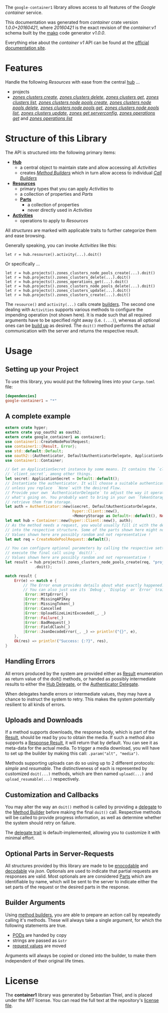 <!---
DO NOT EDIT !
This file was generated automatically from 'src/mako/api/README.md.mako'
DO NOT EDIT !
-->
The `google-container1` library allows access to all features of the *Google container* service.

This documentation was generated from *container* crate version *1.0.0+20160421*, where *20160421* is the exact revision of the *container:v1* schema built by the [mako](http://www.makotemplates.org/) code generator *v1.0.0*.

Everything else about the *container* *v1* API can be found at the
[official documentation site](https://cloud.google.com/container-engine/).
# Features

Handle the following *Resources* with ease from the central [hub](http://byron.github.io/google-apis-rs/google_container1/struct.Container.html) ... 

* projects
 * [*zones clusters create*](http://byron.github.io/google-apis-rs/google_container1/struct.ProjectZoneClusterCreateCall.html), [*zones clusters delete*](http://byron.github.io/google-apis-rs/google_container1/struct.ProjectZoneClusterDeleteCall.html), [*zones clusters get*](http://byron.github.io/google-apis-rs/google_container1/struct.ProjectZoneClusterGetCall.html), [*zones clusters list*](http://byron.github.io/google-apis-rs/google_container1/struct.ProjectZoneClusterListCall.html), [*zones clusters node pools create*](http://byron.github.io/google-apis-rs/google_container1/struct.ProjectZoneClusterNodePoolCreateCall.html), [*zones clusters node pools delete*](http://byron.github.io/google-apis-rs/google_container1/struct.ProjectZoneClusterNodePoolDeleteCall.html), [*zones clusters node pools get*](http://byron.github.io/google-apis-rs/google_container1/struct.ProjectZoneClusterNodePoolGetCall.html), [*zones clusters node pools list*](http://byron.github.io/google-apis-rs/google_container1/struct.ProjectZoneClusterNodePoolListCall.html), [*zones clusters update*](http://byron.github.io/google-apis-rs/google_container1/struct.ProjectZoneClusterUpdateCall.html), [*zones get serverconfig*](http://byron.github.io/google-apis-rs/google_container1/struct.ProjectZoneGetServerconfigCall.html), [*zones operations get*](http://byron.github.io/google-apis-rs/google_container1/struct.ProjectZoneOperationGetCall.html) and [*zones operations list*](http://byron.github.io/google-apis-rs/google_container1/struct.ProjectZoneOperationListCall.html)




# Structure of this Library

The API is structured into the following primary items:

* **[Hub](http://byron.github.io/google-apis-rs/google_container1/struct.Container.html)**
    * a central object to maintain state and allow accessing all *Activities*
    * creates [*Method Builders*](http://byron.github.io/google-apis-rs/google_container1/trait.MethodsBuilder.html) which in turn
      allow access to individual [*Call Builders*](http://byron.github.io/google-apis-rs/google_container1/trait.CallBuilder.html)
* **[Resources](http://byron.github.io/google-apis-rs/google_container1/trait.Resource.html)**
    * primary types that you can apply *Activities* to
    * a collection of properties and *Parts*
    * **[Parts](http://byron.github.io/google-apis-rs/google_container1/trait.Part.html)**
        * a collection of properties
        * never directly used in *Activities*
* **[Activities](http://byron.github.io/google-apis-rs/google_container1/trait.CallBuilder.html)**
    * operations to apply to *Resources*

All *structures* are marked with applicable traits to further categorize them and ease browsing.

Generally speaking, you can invoke *Activities* like this:

```Rust,ignore
let r = hub.resource().activity(...).doit()
```

Or specifically ...

```ignore
let r = hub.projects().zones_clusters_node_pools_create(...).doit()
let r = hub.projects().zones_clusters_delete(...).doit()
let r = hub.projects().zones_operations_get(...).doit()
let r = hub.projects().zones_clusters_node_pools_delete(...).doit()
let r = hub.projects().zones_clusters_update(...).doit()
let r = hub.projects().zones_clusters_create(...).doit()
```

The `resource()` and `activity(...)` calls create [builders][builder-pattern]. The second one dealing with `Activities` 
supports various methods to configure the impending operation (not shown here). It is made such that all required arguments have to be 
specified right away (i.e. `(...)`), whereas all optional ones can be [build up][builder-pattern] as desired.
The `doit()` method performs the actual communication with the server and returns the respective result.

# Usage

## Setting up your Project

To use this library, you would put the following lines into your `Cargo.toml` file:

```toml
[dependencies]
google-container1 = "*"
```

## A complete example

```Rust
extern crate hyper;
extern crate yup_oauth2 as oauth2;
extern crate google_container1 as container1;
use container1::CreateNodePoolRequest;
use container1::{Result, Error};
use std::default::Default;
use oauth2::{Authenticator, DefaultAuthenticatorDelegate, ApplicationSecret, MemoryStorage};
use container1::Container;

// Get an ApplicationSecret instance by some means. It contains the `client_id` and 
// `client_secret`, among other things.
let secret: ApplicationSecret = Default::default();
// Instantiate the authenticator. It will choose a suitable authentication flow for you, 
// unless you replace  `None` with the desired Flow.
// Provide your own `AuthenticatorDelegate` to adjust the way it operates and get feedback about 
// what's going on. You probably want to bring in your own `TokenStorage` to persist tokens and
// retrieve them from storage.
let auth = Authenticator::new(&secret, DefaultAuthenticatorDelegate,
                              hyper::Client::new(),
                              <MemoryStorage as Default>::default(), None);
let mut hub = Container::new(hyper::Client::new(), auth);
// As the method needs a request, you would usually fill it with the desired information
// into the respective structure. Some of the parts shown here might not be applicable !
// Values shown here are possibly random and not representative !
let mut req = CreateNodePoolRequest::default();

// You can configure optional parameters by calling the respective setters at will, and
// execute the final call using `doit()`.
// Values shown here are possibly random and not representative !
let result = hub.projects().zones_clusters_node_pools_create(req, "projectId", "zone", "clusterId")
             .doit();

match result {
    Err(e) => match e {
        // The Error enum provides details about what exactly happened.
        // You can also just use its `Debug`, `Display` or `Error` traits
         Error::HttpError(_)
        |Error::MissingAPIKey
        |Error::MissingToken(_)
        |Error::Cancelled
        |Error::UploadSizeLimitExceeded(_, _)
        |Error::Failure(_)
        |Error::BadRequest(_)
        |Error::FieldClash(_)
        |Error::JsonDecodeError(_, _) => println!("{}", e),
    },
    Ok(res) => println!("Success: {:?}", res),
}

```
## Handling Errors

All errors produced by the system are provided either as [Result](http://byron.github.io/google-apis-rs/google_container1/enum.Result.html) enumeration as return value of 
the doit() methods, or handed as possibly intermediate results to either the 
[Hub Delegate](http://byron.github.io/google-apis-rs/google_container1/trait.Delegate.html), or the [Authenticator Delegate](http://byron.github.io/google-apis-rs/google_container1/../yup-oauth2/trait.AuthenticatorDelegate.html).

When delegates handle errors or intermediate values, they may have a chance to instruct the system to retry. This 
makes the system potentially resilient to all kinds of errors.

## Uploads and Downloads
If a method supports downloads, the response body, which is part of the [Result](http://byron.github.io/google-apis-rs/google_container1/enum.Result.html), should be
read by you to obtain the media.
If such a method also supports a [Response Result](http://byron.github.io/google-apis-rs/google_container1/trait.ResponseResult.html), it will return that by default.
You can see it as meta-data for the actual media. To trigger a media download, you will have to set up the builder by making
this call: `.param("alt", "media")`.

Methods supporting uploads can do so using up to 2 different protocols: 
*simple* and *resumable*. The distinctiveness of each is represented by customized 
`doit(...)` methods, which are then named `upload(...)` and `upload_resumable(...)` respectively.

## Customization and Callbacks

You may alter the way an `doit()` method is called by providing a [delegate](http://byron.github.io/google-apis-rs/google_container1/trait.Delegate.html) to the 
[Method Builder](http://byron.github.io/google-apis-rs/google_container1/trait.CallBuilder.html) before making the final `doit()` call. 
Respective methods will be called to provide progress information, as well as determine whether the system should 
retry on failure.

The [delegate trait](http://byron.github.io/google-apis-rs/google_container1/trait.Delegate.html) is default-implemented, allowing you to customize it with minimal effort.

## Optional Parts in Server-Requests

All structures provided by this library are made to be [enocodable](http://byron.github.io/google-apis-rs/google_container1/trait.RequestValue.html) and 
[decodable](http://byron.github.io/google-apis-rs/google_container1/trait.ResponseResult.html) via *json*. Optionals are used to indicate that partial requests are responses 
are valid.
Most optionals are are considered [Parts](http://byron.github.io/google-apis-rs/google_container1/trait.Part.html) which are identifiable by name, which will be sent to 
the server to indicate either the set parts of the request or the desired parts in the response.

## Builder Arguments

Using [method builders](http://byron.github.io/google-apis-rs/google_container1/trait.CallBuilder.html), you are able to prepare an action call by repeatedly calling it's methods.
These will always take a single argument, for which the following statements are true.

* [PODs][wiki-pod] are handed by copy
* strings are passed as `&str`
* [request values](http://byron.github.io/google-apis-rs/google_container1/trait.RequestValue.html) are moved

Arguments will always be copied or cloned into the builder, to make them independent of their original life times.

[wiki-pod]: http://en.wikipedia.org/wiki/Plain_old_data_structure
[builder-pattern]: http://en.wikipedia.org/wiki/Builder_pattern
[google-go-api]: https://github.com/google/google-api-go-client

# License
The **container1** library was generated by Sebastian Thiel, and is placed 
under the *MIT* license.
You can read the full text at the repository's [license file][repo-license].

[repo-license]: https://github.com/Byron/google-apis-rsblob/master/LICENSE.md
